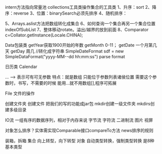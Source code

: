 intern方法指向常量池
collections工具类操作集合的工具类
1、升序：sort
2、降序：reverse
3、位置：binarySearch必须先排序
4、随机排序：

5、Arrays.aslist方法把数组转化成集合
6、如何查询一个集合再另一个集合位置
indexOfSubList
7、整体移动rotate。溢出/越界的放到前面
8、Comparator<Object> c=Collator.getInstance(Locale.CHINA);

Data包装类
getYear获取1900开始的年数
getMonth 0-11；
getDate 一个月第几天
getDay 周几
//转化成字符串
SimpleDateFormat sdf = new SimpleDataFormat("yyyy-MM--dd hh:mm:ss")
parse
format

日历类
Calendar

...  -->  表示可有可无参数
特点：就是数组
	  只能位于参数列表诸侯位置
	  需要这个参数时，书写，不需要的时候
	  能用...就不用数组[],程序可拓展

File 文件的操作

创建文件夹
创建文件
把我们的写的功能成jar包
mkdir创建一级文件夹
mkdirs创建多级目录

IO流
一组有序的数据序列，相对于内存来说
字节流
字符流
二进制流 图片 视屏


对象怎么排序？实体需实现Comparable接口compareTo方法
news排序的规则


装箱，拆箱  集合
向上转型，向下转型  对象
自动类型转换，强制类型转换  是8种基本类型





